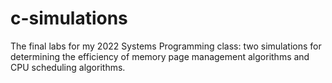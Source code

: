 # c-simulations
The final labs for my 2022 Systems Programming class: two simulations for determining the efficiency of memory page management algorithms and CPU scheduling algorithms.
